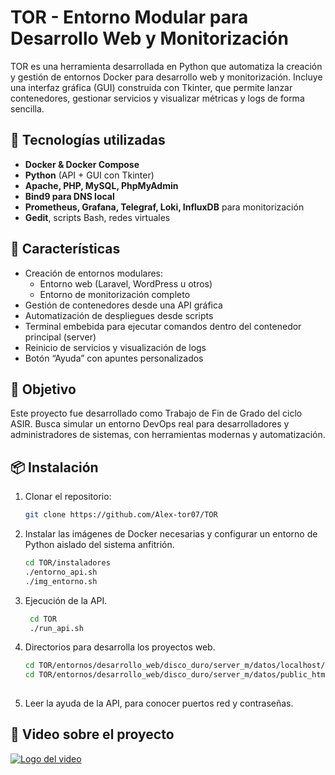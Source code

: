 # TOR - Entorno  Modular para Desarrollo Web y Monitorización

TOR es una herramienta desarrollada en Python que automatiza la creación y gestión de entornos Docker para desarrollo web y monitorización. Incluye una interfaz gráfica (GUI) construida con Tkinter, que permite lanzar contenedores, gestionar servicios y visualizar métricas y logs de forma sencilla.

## 🔧 Tecnologías utilizadas

- **Docker & Docker Compose**
- **Python** (API + GUI con Tkinter)
- **Apache, PHP, MySQL, PhpMyAdmin**
- **Bind9 para DNS local**
- **Prometheus, Grafana, Telegraf, Loki, InfluxDB** para monitorización
- **Gedit**, scripts Bash, redes virtuales

## 🧪 Características

- Creación de entornos modulares:
  - Entorno web (Laravel, WordPress u otros)
  - Entorno de monitorización completo
- Gestión de contenedores desde una API gráfica
- Automatización de despliegues desde scripts
- Terminal embebida para ejecutar comandos dentro del contenedor principal (server)
- Reinicio de servicios y visualización de logs
- Botón “Ayuda” con apuntes personalizados

## 🎯 Objetivo

Este proyecto fue desarrollado como Trabajo de Fin de Grado del ciclo ASIR. Busca simular un entorno DevOps real para desarrolladores y administradores de sistemas, con herramientas modernas y automatización.

## 📦 Instalación

1. Clonar el repositorio:
   ```bash
   git clone https://github.com/Alex-tor07/TOR
2. Instalar las imágenes de Docker necesarias y configurar un entorno de Python aislado del sistema anfitrión.
   ```bash
   cd TOR/instaladores
   ./entorno_api.sh
   ./img_entorno.sh
 3. Ejecución de la API.
    ```bash
     cd TOR
     ./run_api.sh
 4. Directorios para desarrolla los proyectos web.
     ```bash
     cd TOR/entornos/desarrollo_web/disco_duro/server_m/datos/localhost/ 
     cd TOR/entornos/desarrollo_web/disco_duro/server_m/datos/public_html
   
 5. Leer la ayuda de la API, para conocer puertos red y contraseñas.

## 🎥 Video sobre el proyecto
[![Logo del video](https://img.youtube.com/vi/mXYSBbR64i0/0.jpg)](https://youtu.be/mXYSBbR64i0)

